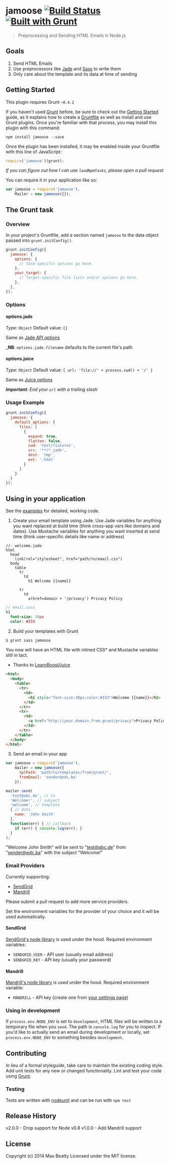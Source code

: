 # jamoose [![Build Status](https://secure.travis-ci.org/maxbeatty/jamoose.png?branch=master)](http://travis-ci.org/maxbeatty/jamoose) [![Built with Grunt](https://cdn.gruntjs.com/builtwith.png)](http://gruntjs.com/)

> Preprocessing and Sending HTML Emails in Node.js

## Goals

1. Send HTML Emails
2. Use preprocessors like [Jade](http://jade-lang.com/) and [Sass](http://sass-lang.com/) to write them
3. Only care about the template and its data at time of sending

## Getting Started
This plugin requires Grunt `~0.4.2`

If you haven't used [Grunt](http://gruntjs.com/) before, be sure to check out the [Getting Started](http://gruntjs.com/getting-started) guide, as it explains how to create a [Gruntfile](http://gruntjs.com/sample-gruntfile) as well as install and use Grunt plugins. Once you're familiar with that process, you may install this plugin with this command:

```shell
npm install jamoose --save
```

Once the plugin has been installed, it may be enabled inside your Gruntfile with this line of JavaScript:

```js
require('jamoose')(grunt);
```

_If you can figure out how I can use `loadNpmTasks`, please open a pull request_

You can require it in your application like so:

```js
var jamoose = require('jamoose'),
    Mailer = new jamoose({});
```

## The Grunt task

### Overview
In your project's Gruntfile, add a section named `jamoose` to the data object passed into `grunt.initConfig()`.

```js
grunt.initConfig({
  jamoose: {
    options: {
      // Task-specific options go here.
    },
    your_target: {
      // Target-specific file lists and/or options go here.
    },
  },
});
```

### Options

#### options.jade
Type: `Object`
Default value: `{}`

Same as [Jade API options](http://jade-lang.com/api/)

_**NB**: `options.jade.filename` defaults to the current file's path

#### options.juice
Type: `Object`
Default value: `{ url: 'file://' + process.cwd() + '/' }`

Same as [Juice options](https://github.com/LearnBoost/juice#juicefilepath-options-callback)

_**Important**: End your `url` with a trailing slash_

### Usage Example

```js
grunt.initConfig({
  jamoose: {
    default_options: {
      files: [
        {
          expand: true,
          flatten: false,
          cwd: 'test/fixtures',
          src: '**/*.jade',
          dest: 'tmp',
          ext: '.html'
        }
      ]
    }
  }
});
```

## Using in your application

See the [examples](https://github.com/maxbeatty/jamoose/tree/master/examples) for detailed, working code.

1. Create your email template using Jade. Use Jade variables for anything you want replaced at build time (think cross-app vars like domains and dates). Use Mustache variables for anything you want inserted at send time (think user-specific details like name or address)

```jade
//- welcome.jade
html
  head
    link(rel="stylesheet", href="path/to/email.css")
  body
    table
      tr
        td
          h1 Welcome {{name}}

      tr
        td
          a(href=domain + '/privacy') Privacy Policy
```

```sass
// email.sass
h1
  font-size: 30px
  color: #333
```

2. Build your templates with Grunt

```bash
$ grunt sass jamoose
```

You now will have an HTML file with inlined CSS* and Mustache variables still in tact.

* Thanks to [LearnBoost/juice](https://github.com/LearnBoost/juice)

```html
<html>
  <body>
    <table>
      <tr>
        <td>
          <h1 style="font-size:30px;color:#333">Welcome {{name}}</h1>
        </td>
      </tr>
      <tr>
        <td>
          <a href="http://your.domain.from.grunt/privacy">Privacy Policy</a>
        </td>
      </tr>
    </table>
  </body>
</html>
```

3. Send an email in your app

```js
var jamoose = require('jamoose'),
    mailer = new jamoose({
      tplPath: 'path/to/templates/from/grunt/',
      fromEmail: 'sender@edc.ba'
    });

mailer.send(
  'test@abc.de', // to
  'Welcome!', // subject
  'welcome', // template
  { // data
    name: 'John Smith'
  },
  function(err) { // callback
    if (err) { console.log(err); }
  }
);
```

"Welcome John Smith" will be sent to "test@abc.de" from "sender@edc.ba" with the subject "Welcome!"

### Email Providers

Currently supporting:

- [SendGrid](http://sendgrid.com/)
- [Mandrill](https://mandrillapp.com/)

Please submit a pull request to add more service providers.

Set the environment variables for the provider of your choice and it will be used automatically.

#### SendGrid

[SendGrid's node library](https://github.com/sendgrid/sendgrid-nodejs) is used under the hood. Required environment variables:

- `SENDGRID_USER` - API user (usually email address)
- `SENDGRID_KEY` - API key (usually your password)

#### Mandrill

[Mandrill's node library](https://bitbucket.org/mailchimp/mandrill-api-node) is used under the hood. Required environment variable:

- `MANDRILL` - API key (create one from [your settings page](https://mandrillapp.com/settings/index))

### Using in development

If `process.env.NODE_ENV` is set to `development`, HTML files will be written to a temporary file when you `send`. The path is `console.log` for you to inspect. If you'd like to actually send an email during development or locally, set `process.env.NODE_ENV` to something besides `development`.

## Contributing
In lieu of a formal styleguide, take care to maintain the existing coding style. Add unit tests for any new or changed functionality. Lint and test your code using [Grunt](http://gruntjs.com/).

### Testing

Tests are written with [nodeunit](https://github.com/caolan/nodeunit) and can be run with `npm test`

## Release History

v2.0.0 - Drop support for Node v0.8
v1.0.0 - Add Mandrill support

## License
Copyright (c) 2014 Max Beatty
Licensed under the MIT license.
